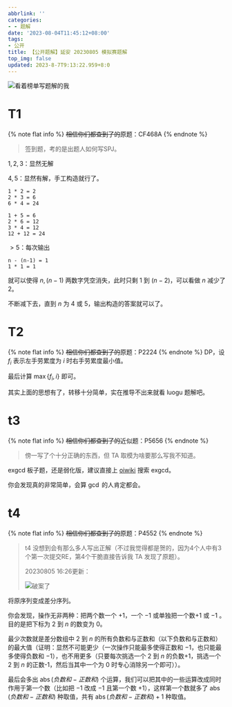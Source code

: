 ```yaml
---
abbrlink: ''
categories:
- - 题解
date: '2023-08-04T11:45:12+08:00'
tags:
- 公开
title: 【公开题解】延安 20230805 模拟赛题解
top_img: false
updated: 2023-8-7T9:13:22.959+8:0
---
```

![看着榜单写题解的我](https://pic.imgdb.cn/item/64ccfc981ddac507cc23b226.gif)

# T1

{% note flat info %}
~~相信你们都查到了的~~原题：CF468A
{% endnote %}

> 签到题，考的是出题人如何写SPJ。

$1,2,3$：显然无解

$4,5$：显然有解，手工构造就行了。

```plaintext
1 * 2 = 2
2 * 3 = 6
6 * 4 = 24
```

```
1 + 5 = 6
2 * 6 = 12
3 * 4 = 12
12 + 12 = 24
```

$>5$：每次输出

```plaintext
n - (n-1) = 1
1 * 1 = 1
```

就可以使得 $n,(n-1)$ 两数字凭空消失，此时只剩 $1$ 到 $(n-2)$，可以看做 $n$ 减少了 $2$。

不断减下去，直到 $n$ 为 $4$ 或 $5$，输出构造的答案就可以了。

# T2

{% note flat info %}
~~相信你们都查到了的~~原题：P2224
{% endnote %}
DP，设 $f_i$ 表示左手劳累度为 $i$ 时右手劳累度最小值。

最后计算 $\max\{f_i,i\}$ 即可。

其实上面的思想有了，转移十分简单，实在推导不出来就看 luogu 题解吧。

# t3

{% note flat info %}
~~相信你们都查到了的~~近似题：P5656
{% endnote %}

> 傍一写了个十分正确的东西，但 TA 取模为啥要那么写我不知道。

exgcd 板子题，还是弱化版，建议直接上 [oiwiki](https://oi.wiki) 搜索 exgcd。

你会发现真的非常简单，会算 $\gcd$ 的人肯定都会。

# t4

{% note flat info %}
~~相信你们都查到了的~~原题：P4552
{% endnote %}

> t4 没想到会有那么多人写出正解（不过我觉得都是贺的，因为4个人中有3个第一次提交RE，第4个干脆直接告诉我 TA 发现了原题）。
>
> 20230805 16:26更新：
>
> ![破案了](https://pic.imgdb.cn/item/64ce072d1ddac507cc3c0bee.png)

将原序列变成差分序列。

你会发现，操作无非两种：把两个数一个 $+1$，一个 $-1$ 或单独把一个数$+1$ 或 $-1$ 。目的是把下标为 $2$ 到 $n$ 的数变为 $0$。

最少次数就是差分数组中 $2$ 到 $n$ 的所有负数和与正数和（以下负数和与正数和）的最大值（证明：显然不可能更少（一次操作只能最多使得正数和 $-1$，也只能最多使得负数和 $-1$），也不用更多（只要每次挑选一个 $2$ 到 $n$ 的负数+1，挑选一个 $2$ 到 $n$ 的正数-1，然后当其中一个为 $0$ 时专心消除另一个即可））。

最后会多出 $\operatorname{abs}(负数和-正数和)$ 个运算，我们可以把其中的一些运算改成同时作用于第一个数（比如把 $-1$ 改成 $-1$ 且第一个数 $+1$），这样第一个数就多了 $\operatorname{abs}(负数和-正数和)$ 种取值，共有 $\operatorname{abs}(负数和-正数和)+1$ 种取值。
